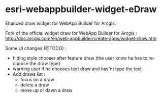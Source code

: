 # esri-webappbuilder-widget-eDraw
Ehanced draw widget for WebApp Builder for Arcgis.

Fork of the official widget draw for WebApp Builder for Arcgis :
http://doc.arcgis.com/en/web-appbuilder/create-apps/widget-draw.htm

Some UI changes (@TODO) :
- hiding style chooser after feature draw (the user know he has to re-choose the draw type)
- warning user if he chooses text draw and hav'nt type the text.
- Add draws list :
  - focus on a draw
  - delete a draw
  - move up or dawn a draw

